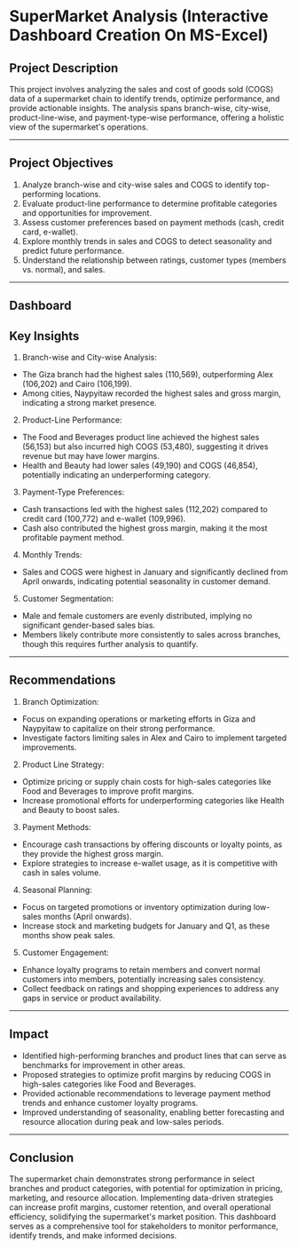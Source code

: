 # SuperMarket Analysis (Interactive Dashboard Creation On MS-Excel)

## Project Description
This project involves analyzing the sales and cost of goods sold (COGS) data of a supermarket chain to identify trends, optimize performance, and provide actionable insights. The analysis spans branch-wise, city-wise, product-line-wise, and payment-type-wise performance, offering a holistic view of the supermarket's operations.
________________________________________
## Project Objectives
1.	Analyze branch-wise and city-wise sales and COGS to identify top-performing locations.
2.	Evaluate product-line performance to determine profitable categories and opportunities for improvement.
3.	Assess customer preferences based on payment methods (cash, credit card, e-wallet).
4.	Explore monthly trends in sales and COGS to detect seasonality and predict future performance.
5.	Understand the relationship between ratings, customer types (members vs. normal), and sales.
________________________________________
## Dashboard


## Key Insights
1.	Branch-wise and City-wise Analysis:
-	The Giza branch had the highest sales (110,569), outperforming Alex (106,202) and Cairo (106,199).
-	Among cities, Naypyitaw recorded the highest sales and gross margin, indicating a strong market presence.
2.	Product-Line Performance:
-	The Food and Beverages product line achieved the highest sales (56,153) but also incurred high COGS (53,480), suggesting it drives revenue but may have lower margins.
-	Health and Beauty had lower sales (49,190) and COGS (46,854), potentially indicating an underperforming category.
3.	Payment-Type Preferences:
-	Cash transactions led with the highest sales (112,202) compared to credit card (100,772) and e-wallet (109,996).
-	Cash also contributed the highest gross margin, making it the most profitable payment method.
4.	Monthly Trends:
-	Sales and COGS were highest in January and significantly declined from April onwards, indicating potential seasonality in customer demand.
5.	Customer Segmentation:
- Male and female customers are evenly distributed, implying no significant gender-based sales bias.
-	Members likely contribute more consistently to sales across branches, though this requires further analysis to quantify.
________________________________________
## Recommendations
1.	Branch Optimization:
-	Focus on expanding operations or marketing efforts in Giza and Naypyitaw to capitalize on their strong performance.
-	Investigate factors limiting sales in Alex and Cairo to implement targeted improvements.
2.	Product Line Strategy:
-	Optimize pricing or supply chain costs for high-sales categories like Food and Beverages to improve profit margins.
-	Increase promotional efforts for underperforming categories like Health and Beauty to boost sales.
3.	Payment Methods:
-	Encourage cash transactions by offering discounts or loyalty points, as they provide the highest gross margin.
-	Explore strategies to increase e-wallet usage, as it is competitive with cash in sales volume.
4.	Seasonal Planning:
-	Focus on targeted promotions or inventory optimization during low-sales months (April onwards).
-	Increase stock and marketing budgets for January and Q1, as these months show peak sales.
5.	Customer Engagement:
-	Enhance loyalty programs to retain members and convert normal customers into members, potentially increasing sales consistency.
-	Collect feedback on ratings and shopping experiences to address any gaps in service or product availability.
________________________________________
## Impact
-	Identified high-performing branches and product lines that can serve as benchmarks for improvement in other areas.
-	Proposed strategies to optimize profit margins by reducing COGS in high-sales categories like Food and Beverages.
-	Provided actionable recommendations to leverage payment method trends and enhance customer loyalty programs.
-	Improved understanding of seasonality, enabling better forecasting and resource allocation during peak and low-sales periods.
________________________________________
## Conclusion
The supermarket chain demonstrates strong performance in select branches and product categories, with potential for optimization in pricing, marketing, and resource allocation. Implementing data-driven strategies can increase profit margins, customer retention, and overall operational efficiency, solidifying the supermarket's market position.
This dashboard serves as a comprehensive tool for stakeholders to monitor performance, identify trends, and make informed decisions.
